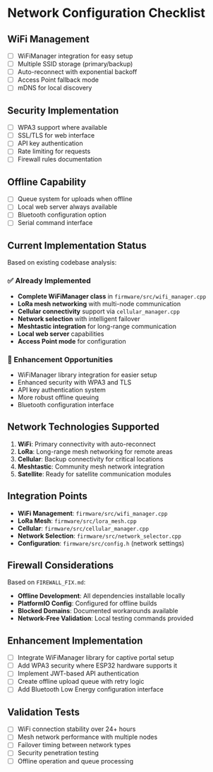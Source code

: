 # Network Configuration Checklist

## WiFi Management
- [ ] WiFiManager integration for easy setup
- [ ] Multiple SSID storage (primary/backup)
- [ ] Auto-reconnect with exponential backoff
- [ ] Access Point fallback mode
- [ ] mDNS for local discovery

## Security Implementation
- [ ] WPA3 support where available
- [ ] SSL/TLS for web interface
- [ ] API key authentication
- [ ] Rate limiting for requests
- [ ] Firewall rules documentation

## Offline Capability
- [ ] Queue system for uploads when offline
- [ ] Local web server always available
- [ ] Bluetooth configuration option
- [ ] Serial command interface

## Current Implementation Status
Based on existing codebase analysis:

### ✅ Already Implemented
- **Complete WiFiManager class** in `firmware/src/wifi_manager.cpp`
- **LoRa mesh networking** with multi-node communication
- **Cellular connectivity** support via `cellular_manager.cpp`
- **Network selection** with intelligent failover
- **Meshtastic integration** for long-range communication
- **Local web server** capabilities
- **Access Point mode** for configuration

### 🔄 Enhancement Opportunities
- WiFiManager library integration for easier setup
- Enhanced security with WPA3 and TLS
- API key authentication system
- More robust offline queuing
- Bluetooth configuration interface

## Network Technologies Supported
1. **WiFi**: Primary connectivity with auto-reconnect
2. **LoRa**: Long-range mesh networking for remote areas
3. **Cellular**: Backup connectivity for critical locations
4. **Meshtastic**: Community mesh network integration
5. **Satellite**: Ready for satellite communication modules

## Integration Points
- **WiFi Management**: `firmware/src/wifi_manager.cpp`
- **LoRa Mesh**: `firmware/src/lora_mesh.cpp`
- **Cellular**: `firmware/src/cellular_manager.cpp`
- **Network Selection**: `firmware/src/network_selector.cpp`
- **Configuration**: `firmware/src/config.h` (network settings)

## Firewall Considerations
Based on `FIREWALL_FIX.md`:
- **Offline Development**: All dependencies installable locally
- **PlatformIO Config**: Configured for offline builds
- **Blocked Domains**: Documented workarounds available
- **Network-Free Validation**: Local testing commands provided

## Enhancement Implementation
- [ ] Integrate WiFiManager library for captive portal setup
- [ ] Add WPA3 security where ESP32 hardware supports it
- [ ] Implement JWT-based API authentication
- [ ] Create offline upload queue with retry logic
- [ ] Add Bluetooth Low Energy configuration interface

## Validation Tests
- [ ] WiFi connection stability over 24+ hours
- [ ] Mesh network performance with multiple nodes
- [ ] Failover timing between network types
- [ ] Security penetration testing
- [ ] Offline operation and queue processing